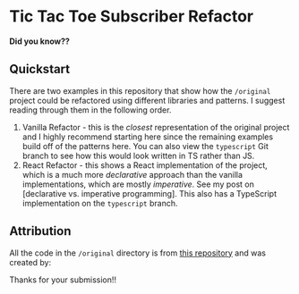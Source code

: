 # Tic Tac Toe Subscriber Refactor

**Did you know??**


## Quickstart

There are two examples in this repository that show how the `/original` project could be refactored using different libraries and patterns. I suggest reading through them in the following order.

1. Vanilla Refactor - this is the _closest_ representation of the original project and I highly recommend starting here since the remaining examples build off of the patterns here. You can also view the `typescript` Git branch to see how this would look written in TS rather than JS.
2. React Refactor - this shows a React implementation of the project, which is a much more _declarative_ approach than the vanilla implementations, which are mostly _imperative_. See my post on [declarative vs. imperative programming]. This also has a TypeScript implementation on the `typescript` branch.

## Attribution

All the code in the `/original` directory is from [this repository](https://github.com/kalyan73311/TickyToey) and was created by:

Thanks for your submission!!

